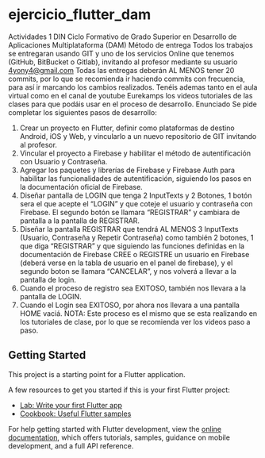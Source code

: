 # ejercicio_flutter_dam

Actividades 1 DIN
Ciclo Formativo de Grado Superior en Desarrollo de
Aplicaciones Multiplataforma (DAM)
Método de entrega
Todos los trabajos se entregaran usando GIT y uno de los servicios
Online que tenemos (GitHub, BitBucket o Gitlab), invitando al profesor
mediante su usuario 4yony4@gmail.com
Todas las entregas deberán AL MENOS tener 20 commits, por
lo que se recomienda ir haciendo commits con frecuencia,
para así ir marcando los cambios realizados.
Tenéis ademas tanto en el aula virtual como en el canal de
youtube Eurekamps los videos tutoriales de las clases para
que podáis usar en el proceso de desarrollo.
Enunciado
Se pide completar los siguientes pasos de desarrollo:
1. Crear un proyecto en Flutter, definir como plataformas de
destino Android, iOS y Web, y vincularlo a un nuevo repositorio
de GIT invitando al profesor.
2. Vincular el proyecto a Firebase y habilitar el método de
autentificación con Usuario y Contraseña.
3. Agregar los paquetes y librerías de Firebase y Firebase Auth
para habilitar las funcionalidades de autentificación, siguiendo
los pasos en la documentación oficial de Firebase.
4. Diseñar pantalla de LOGIN que tenga 2 InputTexts y 2 Botones,
1 botón sera el que acepte el “LOGIN” y que coteje el usuario y
contraseña con Firebase. El segundo botón se llamara
“REGISTRAR” y cambiara de pantalla a la pantalla de
REGISTRAR.
5. Diseñar la pantalla REGISTRAR que tendrá AL MENOS 3
InputTexts (Usuario, Contraseña y Repetir Contraseña) como
también 2 botones, 1 que diga “REGISTRAR” y que siguiendo
las funciones definidas en la documentación de Firebase CREE o
REGISTRE un usuario en Firebase (deberá verse en la tabla de
usuario en el panel de firebase), y el segundo boton se llamara
“CANCELAR”, y nos volverá a llevar a la pantalla de login.
6. Cuando el proceso de registro sea EXITOSO, también nos
llevara a la pantalla de LOGIN.
7. Cuando el Login sea EXITOSO, por ahora nos llevara a una
pantalla HOME vaciá.
NOTA: Este proceso es el mismo que se esta realizando en los
tutoriales de clase, por lo que se recomienda ver los videos paso a
paso.

## Getting Started

This project is a starting point for a Flutter application.

A few resources to get you started if this is your first Flutter project:

- [Lab: Write your first Flutter app](https://docs.flutter.dev/get-started/codelab)
- [Cookbook: Useful Flutter samples](https://docs.flutter.dev/cookbook)

For help getting started with Flutter development, view the
[online documentation](https://docs.flutter.dev/), which offers tutorials,
samples, guidance on mobile development, and a full API reference.
